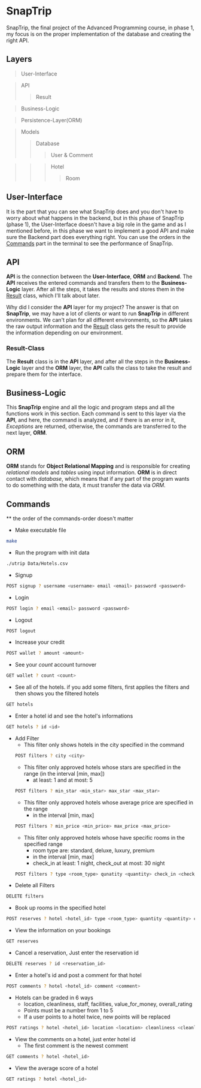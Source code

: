 # SnapTrip
SnapTrip, the final project of the Advanced Programming course, in phase 1, my focus is on the proper implementation of the database and creating the right API.

## Layers

> User-Interface

> API
>> Result

> Business-Logic

> Persistence-Layer(ORM)

> Models
>> Database
>>> User &
>>> Comment

>>> Hotel
>>>> Room

## User-Interface
It is the part that you can see what SnapTrip does and you don't have to worry about what happens in the backend,
but in this phase of SnapTrip (phase 1), the User-Interface doesn't have a big role in the game and as I mentioned before, in this phase we want to implement a good API and make sure the Backend part does everything right.
You can use the orders in the [Commands](#commands) part in the terminal to see the performance of SnapTrip.

## API
**API** is the connection between the **User-Interface**, **ORM** and **Backend**. The **API** receives the entered commands and transfers them to the **Business-Logic** layer. After all the steps, it takes the results and stores them in the [Result](#result-class) class, which I'll talk about later.

Why did I consider the **API** layer for my project? The answer is that on **SnapTrip**, we may have a lot of clients or want to run **SnapTrip** in different environments. We can't plan for all different environments, so the **API** takes the raw output information and the [Result](#result-class) class gets the result to provide the information depending on our environment.

### Result-Class
The **Result** class is in the **API** layer, and after all the steps in the **Business-Logic** layer and the **ORM** layer, the **API** calls the class to take the result and prepare them for the interface.

## Business-Logic
This **SnapTrip** engine and all the logic and program steps and all the functions work in this section.
Each command is sent to this layer via the **API**, and here, the command is analyzed, and if there is an error in it, *Exceptions* are returned, otherwise, the commands are transferred to the next layer, **ORM**.

## ORM
**ORM** stands for **Object Relational Mapping** and is responsible for creating *relational models* and *tables* using input information.
**ORM** is in direct contact with *database*, which means that if any part of the program wants to do something with the data, it must transfer the data via *ORM*.

## Commands
** the order of the commands-order doesn't matter

- Make executable file
```bash
make
```
- Run the program with init data
```bash
./utrip Data/Hotels.csv
```
- Signup
```bash
POST signup ? username <username> email <email> password <password>
```
- Login
```bash
POST login ? email <email> password <password>
```

- Logout
```bash
POST logout
```
- Increase your credit
```bash
POST wallet ? amount <amount>
```
- See your _count_ account turnover
```bash
GET wallet ? count <count>
```
- See all of the hotels. if you add some filters, first applies the filters and then shows you the filtered hotels
```bash
GET hotels
```
- Enter a hotel id and see the hotel's informations
```bash
GET hotels ? id <id>
```
- Add Filter
    - This filter only shows hotels in the city specified in the command
    ```bash
    POST filters ? city <city>
    ```
    - This filter only approved hotels whose stars are specified in the range (in the interval [min, max])
        - at least: 1 and at most: 5
    ```bash
    POST filters ? min_star <min_star> max_star <max_star>
    ```
    - This filter only approved hotels whose average price are specified in the range
        - in the interval [min, max]
    ```bash
    POST filters ? min_price <min_price> max_price <max_price>
    ```
    - This filter only approved hotels whose have specific rooms in the specified range
        - room type are: standard, deluxe, luxury, premium
        - in the interval [min, max]
        - check_in at least: 1 night, check_out at most: 30 night
    ```bash
    POST filters ? type <room_type> qunatity <quantity> check_in <check_in> check_out <check_out>
    ```
- Delete all Filters
```bash
DELETE filters
```
- Book up rooms in the specified hotel
```bash
POST reserves ? hotel <hotel_id> type <room_type> quantity <quantity> check_in <check_in> check_out <check_out>
```
- View the information on your bookings
```bash
GET reserves
```
- Cancel a reservation, Just enter the reservation id
```bash
DELETE reserves ? id <reservation_id>
```
- Enter a hotel's id and post a comment for that hotel
```bash
POST comments ? hotel <hotel_id> comment <comment>
```
- Hotels can be graded in 6 ways
    - location, cleanliness, staff, facilities, value_for_money, overall_rating
    - Points must be a number from 1 to 5
    - If a user points to a hotel twice, new points will be replaced
```bash
POST ratings ? hotel <hotel_id> location <location> cleanliness <cleanliness> staff <staff> facilities <facilities> value_for_money <value_for_money> overall_rating <overall_rating>
```
- View the comments on a hotel, just enter hotel id
    - The first comment is the newest comment
```bash
GET comments ? hotel <hotel_id>
```
- View the average score of a hotel
```bash
GET ratings ? hotel <hotel_id>
```



